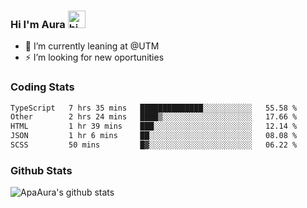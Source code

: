 ### Hi I'm Aura <img src="https://user-images.githubusercontent.com/1303154/88677602-1635ba80-d120-11ea-84d8-d263ba5fc3c0.gif" width="28px" alt="hi">

- 🔭 I’m currently leaning at @UTM
- ⚡ I’m looking for new oportunities


### Coding Stats

<!--START_SECTION:waka-->

```txt
TypeScript   7 hrs 35 mins   ██████████████░░░░░░░░░░░   55.58 %
Other        2 hrs 24 mins   ████▒░░░░░░░░░░░░░░░░░░░░   17.66 %
HTML         1 hr 39 mins    ███░░░░░░░░░░░░░░░░░░░░░░   12.14 %
JSON         1 hr 6 mins     ██░░░░░░░░░░░░░░░░░░░░░░░   08.08 %
SCSS         50 mins         █▓░░░░░░░░░░░░░░░░░░░░░░░   06.22 %
```

<!--END_SECTION:waka-->

### Github Stats

![ApaAura's github stats](https://github-readme-stats.vercel.app/api?username=ApaAura&count_private=true&theme=tokyonight&hide=contribs,prs)
